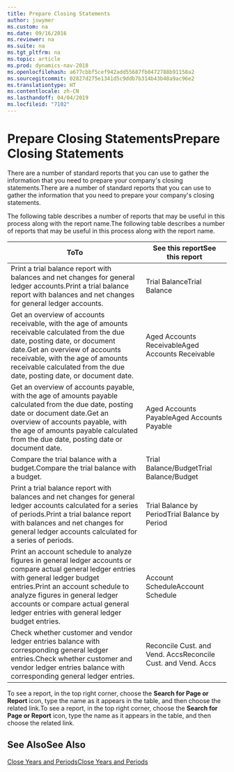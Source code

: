 ```yaml
---
title: Prepare Closing Statements
author: jswymer
ms.custom: na
ms.date: 09/16/2016
ms.reviewer: na
ms.suite: na
ms.tgt_pltfrm: na
ms.topic: article
ms.prod: dynamics-nav-2018
ms.openlocfilehash: a677cbbf5cef942add55687fb0472788b91158a2
ms.sourcegitcommit: 02827d275e1341d5c9ddb7b314b43b48a9ac96e2
ms.translationtype: HT
ms.contentlocale: zh-CN
ms.lasthandoff: 04/04/2019
ms.locfileid: "7102"
---
```

# <a name="prepare-closing-statements"></a><span data-ttu-id="6295d-102">Prepare Closing Statements</span><span class="sxs-lookup"><span data-stu-id="6295d-102">Prepare Closing Statements</span></span>
<span data-ttu-id="6295d-103">There are a number of standard reports that you can use to gather the information that you need to prepare your company's closing statements.</span><span class="sxs-lookup"><span data-stu-id="6295d-103">There are a number of standard reports that you can use to gather the information that you need to prepare your company's closing statements.</span></span>

<span data-ttu-id="6295d-104">The following table describes a number of reports that may be useful in this process along with the report name.</span><span class="sxs-lookup"><span data-stu-id="6295d-104">The following table describes a number of reports that may be useful in this process along with the report name.</span></span>


|                                                                          <span data-ttu-id="6295d-105">To</span><span class="sxs-lookup"><span data-stu-id="6295d-105">To</span></span>                                                                          |        <span data-ttu-id="6295d-106">See this report</span><span class="sxs-lookup"><span data-stu-id="6295d-106">See this report</span></span>         |
|------------------------------------------------------------------------------------------------------------------------------------------------------|--------------------------------|
|                               <span data-ttu-id="6295d-107">Print a trial balance report with balances and net changes for general ledger accounts.</span><span class="sxs-lookup"><span data-stu-id="6295d-107">Print a trial balance report with balances and net changes for general ledger accounts.</span></span>                                |         <span data-ttu-id="6295d-108">Trial Balance</span><span class="sxs-lookup"><span data-stu-id="6295d-108">Trial Balance</span></span>          |
|       <span data-ttu-id="6295d-109">Get an overview of accounts receivable, with the age of amounts receivable calculated from the due date, posting date, or document date.</span><span class="sxs-lookup"><span data-stu-id="6295d-109">Get an overview of accounts receivable, with the age of amounts receivable calculated from the due date, posting date, or document date.</span></span>       |    <span data-ttu-id="6295d-110">Aged Accounts Receivable</span><span class="sxs-lookup"><span data-stu-id="6295d-110">Aged Accounts Receivable</span></span>    |
|          <span data-ttu-id="6295d-111">Get an overview of accounts payable, with the age of amounts payable calculated from the due date, posting date or document date.</span><span class="sxs-lookup"><span data-stu-id="6295d-111">Get an overview of accounts payable, with the age of amounts payable calculated from the due date, posting date or document date.</span></span>           |     <span data-ttu-id="6295d-112">Aged Accounts Payable</span><span class="sxs-lookup"><span data-stu-id="6295d-112">Aged Accounts Payable</span></span>      |
|                                                       <span data-ttu-id="6295d-113">Compare the trial balance with a budget.</span><span class="sxs-lookup"><span data-stu-id="6295d-113">Compare the trial balance with a budget.</span></span>                                                       |      <span data-ttu-id="6295d-114">Trial Balance/Budget</span><span class="sxs-lookup"><span data-stu-id="6295d-114">Trial Balance/Budget</span></span>      |
|              <span data-ttu-id="6295d-115">Print a trial balance report with balances and net changes for general ledger accounts calculated for a series of periods.</span><span class="sxs-lookup"><span data-stu-id="6295d-115">Print a trial balance report with balances and net changes for general ledger accounts calculated for a series of periods.</span></span>              |    <span data-ttu-id="6295d-116">Trial Balance by Period</span><span class="sxs-lookup"><span data-stu-id="6295d-116">Trial Balance by Period</span></span>     |
| <span data-ttu-id="6295d-117">Print an account schedule to analyze figures in general ledger accounts or compare actual general ledger entries with general ledger budget entries.</span><span class="sxs-lookup"><span data-stu-id="6295d-117">Print an account schedule to analyze figures in general ledger accounts or compare actual general ledger entries with general ledger budget entries.</span></span> |        <span data-ttu-id="6295d-118">Account Schedule</span><span class="sxs-lookup"><span data-stu-id="6295d-118">Account Schedule</span></span>        |
|                         <span data-ttu-id="6295d-119">Check whether customer and vendor ledger entries balance with corresponding general ledger entries.</span><span class="sxs-lookup"><span data-stu-id="6295d-119">Check whether customer and vendor ledger entries balance with corresponding general ledger entries.</span></span>                          | <span data-ttu-id="6295d-120">Reconcile Cust. and Vend. Accs</span><span class="sxs-lookup"><span data-stu-id="6295d-120">Reconcile Cust. and Vend. Accs</span></span> |

<span data-ttu-id="6295d-121">To see a report, in the top right corner, choose the **Search for Page or Report** icon, type the name as it appears in the table, and then choose the related link.</span><span class="sxs-lookup"><span data-stu-id="6295d-121">To see a report, in the top right corner, choose the **Search for Page or Report** icon, type the name as it appears in the table, and then choose the related link.</span></span>
## <a name="see-also"></a><span data-ttu-id="6295d-122">See Also</span><span class="sxs-lookup"><span data-stu-id="6295d-122">See Also</span></span>
[<span data-ttu-id="6295d-123">Close Years and Periods</span><span class="sxs-lookup"><span data-stu-id="6295d-123">Close Years and Periods</span></span>](year-close-years-periods.md)
